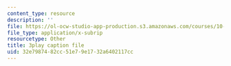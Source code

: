 ```yaml
---
content_type: resource
description: ''
file: https://ol-ocw-studio-app-production.s3.amazonaws.com/courses/10-34-numerical-methods-applied-to-chemical-engineering-fall-2015/32e7987482cc51e79e1732a6402117cc_uOPuBNtv6Fk.vtt
file_type: application/x-subrip
resourcetype: Other
title: 3play caption file
uid: 32e79874-82cc-51e7-9e17-32a6402117cc
---
```

